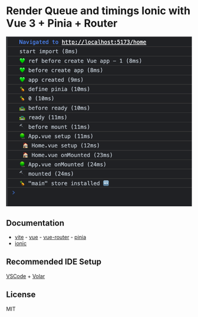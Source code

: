 # Render Queue and timings Ionic with Vue 3 + Pinia + Router

![](splash.png)

## Documentation

- [vite](https://vitejs.dev/) - [vue](https://vuejs.org/) - [vue-router](https://router.vuejs.org/) - [pinia](https://pinia.vuejs.org/)
- [ionic](https://ionicframework.com/)

## Recommended IDE Setup

[VSCode](https://code.visualstudio.com/) + [Volar](https://marketplace.visualstudio.com/items?itemName=johnsoncodehk.volar)

## License

MIT
